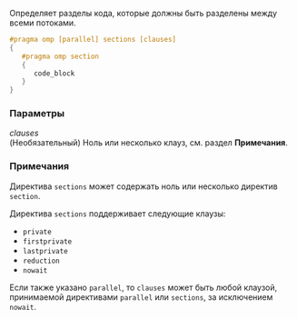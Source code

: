 Определяет разделы кода, которые должны быть разделены между всеми потоками.

```cpp
#pragma omp [parallel] sections [clauses]
{
   #pragma omp section
   {
      code_block
   }
}
```

### Параметры

*clauses*<br/>
(Необязательный) Ноль или несколько клауз, см. раздел **Примечания**.

### Примечания

Директива `sections` может содержать ноль или несколько директив `section`.

Директива `sections` поддерживает следующие клаузы:

- `private`
- `firstprivate`
- `lastprivate`
- `reduction`
- `nowait`

Если также указано `parallel`, то `clauses` может быть любой клаузой, принимаемой директивами `parallel` или `sections`, за исключением `nowait`.
